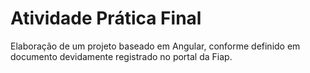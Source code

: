 # Atividade Prática Final

Elaboração de um projeto baseado em Angular, conforme definido em documento devidamente registrado no portal da Fiap.
